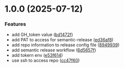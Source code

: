 # 1.0.0 (2025-07-12)


### Features

* add GH_token value ([bd1472f](https://github.com/3d0a/awgd_deploy/commit/bd1472f357f9d50978ccc16c59b42f60d4d21ee3))
* add PAT to access for semantic-release ([ed36af8](https://github.com/3d0a/awgd_deploy/commit/ed36af82dba56a1799564e63495222b8b763d0a6))
* add repo information to release config file ([8949939](https://github.com/3d0a/awgd_deploy/commit/894993909956e3221a7ed9e157bbca5a77fee041))
* add semantic release workflow ([6d5657f](https://github.com/3d0a/awgd_deploy/commit/6d5657fd5c96a00ae5a94f93ffd899f10a04b70d))
* add tokern env ([e53f614](https://github.com/3d0a/awgd_deploy/commit/e53f614ddc06b7d89216dbe757399a40412ca592))
* use ssh to access repo ([cc47f60](https://github.com/3d0a/awgd_deploy/commit/cc47f60e16c3bcc547699758a99ee4e70c734457))
